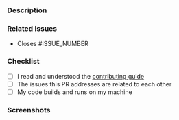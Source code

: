 <!--- IMPORTANT: Fill out all required fields. Otherwise this PR will be closed temporarily -->

### Description

<!--- REQUIRED: Describe what changed in detail -->

### Related Issues

<!--- REQUIRED: Tag all related issues -->
<!--- INFO: If there are more than one issue, add them to the list while preserving the style. -->

* Closes #ISSUE_NUMBER

### Checklist

<!--- REQUIRED: Every item on the checklist must be checked -->

- [ ] I read and understood the [contributing guide]()
- [ ] The issues this PR addresses are related to each other
- [ ] My code builds and runs on my machine

### Screenshots

<!--- INFO: If the issue is UI-related, this field is REQUIRED. -->